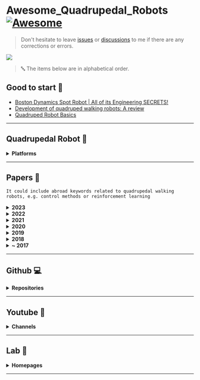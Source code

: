 # Awesome_Quadrupedal_Robots [![Awesome](https://cdn.rawgit.com/sindresorhus/awesome/d7305f38d29fed78fa85652e3a63e154dd8e8829/media/badge.svg)](https://github.com/sindresorhus/awesome)

> Don't hesitate to leave [issues](https://github.com/curieuxjy/Awesome_Quadrupedal_Robots/issues) or [discussions](https://github.com/curieuxjy/Awesome_Quadrupedal_Robots/discussions) to me if there are any corrections or errors.

![](./assets/cover.png)

> 🔤 The items below are in alphabetical order.

## Good to start 🧐

- [Boston Dynamics Spot Robot | All of its Engineering SECRETS!](https://youtu.be/tfWbE_1eCZk)
- [Development of quadruped walking robots: A review](https://doi.org/10.1016/j.asej.2020.11.005)
- [Quadruped Robot Basics](https://youtu.be/O_2swSMecB4)

---

## Quadrupedal Robot 🐅

<details>
<summary><b>Platforms</b></summary>

- [AiDIN](https://www.aidinrobotics.co.kr/leggedrobot-aidin)
- [ANYmal](https://rsl.ethz.ch/robots-media/anymal.html)
- [Barkour](https://ai.googleblog.com/2023/05/barkour-benchmarking-animal-level.html)
- [Cheetah](https://biomimetics.mit.edu/)
- [HyQ](https://robots.ieee.org/robots/hyq/)
- [Jueying](https://www.deeprobotics.cn/en/index/product.html)
- [Max](https://inf.news/en/tech/f69a953b6a7d8cc44f76f51e53f36cc7.html)
- [PongBot](https://rclab.kookmin.ac.kr/project1/quadruped-robot)
- [RBQ](https://www.rainbow-robotics.com/en_rbq)
- [Solo8](https://open-dynamic-robot-initiative.github.io/)
- [Spot](https://www.bostondynamics.com/products/spot)
- [Unitree](https://www.unitree.com/)
- [Vision60](https://www.ghostrobotics.io/vision-60)

</details>

---

## Papers 📑
`It could include abroad keywords related to quadrupedal walking robots, e.g. control methods or reinforcement learning`

<details>
<summary><b>2023</b></summary>

- [AMP in the wild: Learning robust, agile, natural legged locomotion skills](https://arxiv.org/abs/2304.10888)
- [ARMP: Autoregressive Motion Planning for Quadruped Locomotion and Navigation in Complex Indoor Environments](https://arxiv.org/abs/2303.15900)
- [ArtPlanner: Robust Legged Robot Navigation in the Field](https://arxiv.org/abs/2303.01420)
- [Barkour: Benchmarking Animal-level Agility with Quadruped Robots](https://arxiv.org/abs/2305.14654)
- [DreamWaQ: Learning Robust Quadrupedal Locomotion With Implicit Terrain Imagination via Deep Reinforcement Learning](https://arxiv.org/abs/2301.10602)
- [DribbleBot: Dynamic Legged Manipulation in the Wild](https://gmargo11.github.io/dribblebot/rsc/dribblebot_paper.pdf)
- [Drilling Task with a Quadruped Robot for Silage Face Measurements](https://www.researchgate.net/publication/370765569_Drilling_Task_with_a_Quadruped_Robot_for_Silage_Face_Measurements)
- [Event Camera-based Visual Odometry for Dynamic Motion Tracking of a Legged Robot Using Adaptive Time Surface](https://arxiv.org/abs/2305.08962)
- [Event-based Agile Object Catching with a Quadrupedal Robot](https://arxiv.org/abs/2303.17479)
- [Fast Traversability Estimation for Wild Visual Navigation](https://arxiv.org/abs/2305.08510)
- [From Data-Fitting to Discovery: Interpreting the Neural Dynamics of Motor Control through Reinforcement Learning](https://arxiv.org/abs/2305.11107)
- [Language to Rewards for Robotic Skill Synthesis](https://arxiv.org/abs/2306.08647)
- [Learning a Single Policy for Diverse Behaviors on a Quadrupedal Robot using Scalable Motion Imitation](https://arxiv.org/abs/2303.15331)
- [Learning and Adapting Agile Locomotion Skills by Transferring Experience](https://arxiv.org/abs/2304.09834)
- [Learning Arm-Assisted Fall Damage Reduction and Recovery for Legged Mobile Manipulators](https://www.research-collection.ethz.ch/handle/20.500.11850/595246)
- [Learning Complex Motor Skills for Legged Robot Fall Recovery](https://ieeexplore.ieee.org/document/10138662/)
- [Learning quadrupedal locomotion on deformable terrain](https://www.science.org/doi/full/10.1126/scirobotics.ade2256)
- [Learning to Walk by Steering: Perceptive Quadrupedal Locomotion in Dynamic Environments](https://arxiv.org/abs/2209.09233)
- [Legs as Manipulator: Pushing Quadrupedal Agility Beyond Locomotion](https://arxiv.org/abs/2303.11330)
- [LSC: Language-guided Skill Coordination](https://languageguidedskillcoordination.github.io/)
- [Mastering Diverse Domains through World Models](https://arxiv.org/abs/2301.04104)
- [OPT-Mimic: Imitation of Optimized Trajectories for Dynamic Quadruped Behaviors](https://arxiv.org/abs/2210.01247)
- [ORBIT: A Unified Simulation Framework for Interactive Robot Learning Environments](https://ieeexplore.ieee.org/abstract/document/10107764)
- [Reinforcement Learning for Legged Robots: Motion Imitation from Model-Based Optimal Control](https://arxiv.org/abs/2305.10989)
- [Reinforcement Learning from Multiple Sensors via Joint Representations](https://arxiv.org/abs/2302.05342)
- [RL + Model-based Control: Using On-demand Optimal Control to Learn Versatile Legged Locomotion](https://arxiv.org/abs/2305.17842)
- [Roll-Drop: accounting for observation noise with a single parameter](https://arxiv.org/abs/2304.13150)

</details>

<details>
<summary><b>2022</b></summary>

- [A Collision-Free MPC for Whole-Body Dynamic Locomotion and Manipulation](https://arxiv.org/abs/2202.12385v1)
- [A Linearization of Centroidal Dynamics for the Model-Predictive Control of Quadruped Robots](https://ieeexplore.ieee.org/document/9812433)
- [A Reconfigurable Leg for Walking Robots](https://ieeexplore.ieee.org/document/9667211)
- [A Walk in the Park: Learning to Walk in 20 Minutes With Model-Free Reinforcement Learning](https://arxiv.org/abs/2208.07860)
- [A Whole-Body Controller Based on a Simplified Template for Rendering Impedances in Quadruped Manipulators](https://arxiv.org/abs/2208.00810)
- [A1 SLAM: Quadruped SLAM using the A1's Onboard Sensors](https://arxiv.org/abs/2211.14432)
- [Accelerated Policy Learning with Parallel Differentiable Simulation](https://arxiv.org/abs/2204.07137)
- [Accessibility-Based Clustering for Efficient Learning of Locomotion Skills](https://arxiv.org/abs/2109.11191)
- [Advanced Skills by Learning Locomotion and Local Navigation End-to-End](https://arxiv.org/abs/2209.12827)
- [Advanced Skills through Multiple Adversarial Motion Priors in Reinforcement Learning](https://doi.org/10.48550/arXiv.2203.14912)
- [Agile and versatile climbing on ferromagnetic surfaces with a quadrupedal robot](https://www.science.org/doi/10.1126/scirobotics.add1017)
- [Animal Motions on Legged Robots Using Nonlinear Model Predictive Control](https://ieeexplore.ieee.org/document/9981945)
- [Animal Motions on Legged Robots Using Nonlinear Model Predictive Control](https://ieeexplore.ieee.org/document/9981945)
- [Central pattern generators evolved for real-time adaptation](https://arxiv.org/abs/2210.08102)
- [Cerberus: Low-Drift Visual-Inertial-Leg Odometry For Agile Locomotion](https://arxiv.org/abs/2209.07654)
- [Collision-Backpropagation based Obstacle Avoidance Method for a Legged Robot Expressed as a Simplified Dynamics Model](https://ieeexplore.ieee.org/document/10003733)
- [Combining Learning-Based Locomotion Policy With Model-Based Manipulation for Legged Mobile Manipulators](https://ieeexplore.ieee.org/abstract/document/9684679)
- [Concurrent Training of a Control Policy and a State Estimator for Dynamic and Robust Legged Locomotion](https://doi.org/10.1109/LRA.2022.3151396)
- [Control of Wheeled-Legged Quadrupeds Using Deep Reinforcement Learning](https://link.springer.com/chapter/10.1007/978-3-031-15226-9_14)
- [Coupling Vision and Proprioception for Navigation of Legged Robots](https://arxiv.org/abs/2112.02094)
- [CPG-RL: Learning Central Pattern Generators for Quadruped Locomotion](https://arxiv.org/abs/2211.00458)
- [Creating a Dynamic Quadrupedal Robotic Goalkeeper with Reinforcement Learning](https://arxiv.org/abs/2210.04435)
- [DayDreamer: World Models for Physical Robot Learning](https://openreview.net/forum?id=3RBY8fKjHeu)
- [Deep Hierarchical Planning from Pixels](https://arxiv.org/abs/2206.04114)
- [Deep Whole-Body Control: Learning a Unified Policy for Manipulation and Locomotion](https://arxiv.org/abs/2210.10044)
- [DeepPhase: periodic autoencoders for learning motion phase manifolds](https://dl.acm.org/doi/10.1145/3528223.3530178)
- [Elevation Mapping for Locomotion and Navigation using GPU](https://arxiv.org/abs/2204.12876)
- [GenLoco: Generalized Locomotion Controllers for Quadrupedal Robots](https://openreview.net/forum?id=mqry_xMzvCM)
- [Hierarchical Adaptive Loco-manipulation Control for Quadruped Robots](https://arxiv.org/abs/2209.13145)
- [Hierarchical Decentralized Deep Reinforcement Learning Architecture for a Simulated Four-Legged Agent](https://arxiv.org/abs/2210.08003)
- [Hierarchical Reinforcement Learning for Precise Soccer Shooting Skills using a Quadrupedal Robot](https://arxiv.org/abs/2208.01160)
- [High-speed quadrupedal locomotion by imitation-relaxation reinforcement learning](https://www.nature.com/articles/s42256-022-00576-3)
- [Human Motion Control of Quadrupedal Robots using Deep Reinforcement Learning](https://arxiv.org/abs/2204.13336)
- [Imitate and Repurpose: Learning Reusable Robot Movement Skills From Human and Animal Behaviors](https://arxiv.org/abs/2203.17138)
- [Is Conditional Generative Modeling all you need for Decision-Making?](https://arxiv.org/abs/2211.15657)
- [Just Round: Quantized Observation Spaces Enable Memory Efficient Learning of Dynamic Locomotion](https://arxiv.org/abs/2210.08065)
- [Landing control method of a lightweight four-legged landing and walking robot](https://link.springer.com/article/10.1007/s11465-022-0707-1)
- [Layered Control for Cooperative Locomotion of Two Quadrupedal Robots: Centralized and Distributed Approaches](https://arxiv.org/abs/2211.06913)
- [Learning a Unified Policy for Whole-Body Control of Manipulation and Locomotion](https://openreview.net/forum?id=zldI4UpuG7v)
- [Learning Agile Skills via Adversarial Imitation of Rough Partial Demonstrations](https://arxiv.org/abs/2206.11693)
- [Learning and Deploying Robust Locomotion Policies with Minimal Dynamics Randomization](https://arxiv.org/abs/2209.12878)
- [Learning Footstep Planning for the Quadrupedal Locomotion with Model Predictive Control](https://link.springer.com/chapter/10.1007/978-3-030-97672-9_4)
- [Learning Forward Dynamics Model and Informed Trajectory Sampler for Safe Quadruped Navigation](https://doi.org/10.48550/arXiv.2204.08647)
- [Learning Modular Robot Visual-motor Locomotion Policies](https://arxiv.org/abs/2210.17486)
- [Learning plastic matching of robot dynamics in closed-loop central pattern generators](https://www.nature.com/articles/s42256-022-00505-4)
- [Learning robust perceptive locomotion for quadrupedal robots in the wild](https://doi.org/10.1126/scirobotics.abk2822)
- [Learning Torque Control for Quadrupedal Locomotion](https://doi.org/10.48550/arXiv.2203.05194)
- [Legged Locomotion in Challenging Terrains using Egocentric Vision](https://openreview.net/forum?id=Re3NjSwf0WF)
- [Locomotion Policy Guided Traversability Learning using Volumetric Representations of Complex Environments](https://arxiv.org/abs/2203.15854)
- [Meta Reinforcement Learning for Optimal Design of Legged Robots](https://ieeexplore.ieee.org/abstract/document/9910025)
- [Model Predictive Control of Quadruped Robot Based on Reinforcement Learning](https://doi.org/10.3390/app13010154)
- [Monte Carlo Tree Search Gait Planner for Non-Gaited Legged System Control](https://arxiv.org/abs/2205.14277)
- [Neural Scene Representation for Locomotion on Structured Terrain](https://arxiv.org/abs/2206.08077)
- [Next Steps: Learning a Disentangled Gait Representation for Versatile Quadruped Locomotion](https://ieeexplore.ieee.org/document/9811584)
- [Nonlinear Model Predictive Control for Quadrupedal Locomotion Using Second-Order Sensitivity Analysis](https://arxiv.org/abs/2207.10465)
- [Perceptive Locomotion through Nonlinear Model Predictive Control](https://arxiv.org/abs/2208.08373)
- [PI-ARS: Accelerating Evolution-Learned Visual-Locomotion with Predictive Information Representations](https://arxiv.org/abs/2207.13224)
- [PrePARE: Predictive Proprioception for Agile Failure Event Detection in Robotic Exploration of Extreme Terrains](https://arxiv.org/abs/2208.00322)
- [PSTO: Learning Energy-Efficient Locomotion for Quadruped Robots](https://doi.org/10.3390/machines10030185)
- [Quadruped Reinforcement Learning without Explicit State Estimation](https://ieeexplore.ieee.org/document/10011765)
- [Rapid and Reliable Quadruped Motion Planning with Omnidirectional Jumping](https://arxiv.org/abs/2111.13648?context=cs)
- [Rapid Locomotion via Reinforcement Learning](https://arxiv.org/abs/2205.02824#)
- [Real-time Digital Double Framework to Predict Collapsible Terrains for Legged Robots](https://arxiv.org/abs/2209.09508)
- [REvolveR: Continuous Evolutionary Models for Robot-to-robot Policy Transfer](https://arxiv.org/abs/2202.05244)
- [RLOC: Terrain-Aware Legged Locomotion using Reinforcement Learning and Optimal Control](https://arxiv.org/abs/2012.03094)
- [Safe Reinforcement Learning for Legged Locomotion](https://doi.org/10.48550/arXiv.2203.02638)
- [Sample Efficient Dynamics Learning for Symmetrical Legged Robots:Leveraging Physics Invariance and Geometric Symmetries](https://arxiv.org/abs/2210.07329)
- [Saving the Limping: Fault-tolerant Quadruped Locomotion via Reinforcement Learning](https://arxiv.org/abs/2210.00474)
- [State Estimation for Hybrid Locomotion of Driving-Stepping Quadrupeds](https://arxiv.org/abs/2211.11390)
- [STEP: State Estimator for Legged Robots Using a Preintegrated foot Velocity Factor](https://arxiv.org/abs/2202.05572)
- [TROT-Q: Traversability and Obstacle Aware Target Tracking System for Quadruped Robots](https://ieeexplore.ieee.org/document/9828258)
- [Unsupervised Learning of Terrain Representations for Haptic Monte Carlo Localization](https://ieeexplore.ieee.org/document/9812296)
- [VAE-Loco: Versatile Quadruped Locomotion by Learning a Disentangled Gait Representation](https://arxiv.org/abs/2205.01179)
- [Versatile Skill Control via Self-supervised Adversarial Imitation of Unlabeled Mixed Motions](https://arxiv.org/abs/2209.07899)
- [ViNL: Visual Navigation and Locomotion Over Obstacles](https://arxiv.org/abs/2210.14791)
- [ViTAL: Vision-Based Terrain-Aware Locomotion for Legged Robots](https://ieeexplore.ieee.org/document/9966331)
- [Walk These Ways: Gait-conditioned Policies Yield Diversified Quadrupedal Agility](https://openreview.net/forum?id=52c5e73SlS2)
- [Walking in Narrow Spaces: Safety-critical Locomotion Control for Quadrupedal Robots with Duality-based Optimization](https://arxiv.org/abs/2212.14199)

</details>

<details>
<summary><b>2021</b></summary>

- [A Review of Physics Simulators for Robotic Applications](https://ieeexplore.ieee.org/document/9386154/)
- [A Unified MPC Framework for Whole-Body Dynamic Locomotion and Manipulation](https://arxiv.org/abs/2103.00946)
- [Adaptive CLF-MPC With Application to Quadrupedal Robots](https://doi.org/10.1109/LRA.2021.3128697)
- [Adaptive Force-based Control for Legged Robots](https://arxiv.org/abs/2011.06236)
- [Animal Gaits on Quadrupedal Robots Using Motion Matching and Model-Based Control](https://ieeexplore.ieee.org/document/9635838)
- [Cat-Like Jumping and Landing of Legged Robots in Low Gravity Using Deep Reinforcement Learning](https://doi.org/10.1109/TRO.2021.3084374)
- [Circus ANYmal: A Quadruped Learning Dexterous Manipulation with Its Limbs](https://ieeexplore.ieee.org/abstract/document/9561926)
- [CPG-ACTOR: Reinforcement Learning for Central Pattern Generators](https://arxiv.org/abs/2102.12891)
- [Development of a Quadruped Robot System With Torque-Controllable Modular Actuator Unit](https://doi.org/10.1109/TIE.2020.3007084)
- [Dynamics Randomization Revisited:A Case Study for Quadrupedal Locomotion](https://arxiv.org/abs/2011.02404)
- [Efficient Motion Planning Based on Kinodynamic Model for Quadruped Robots Following Persons in Confined Spaces](https://ieeexplore.ieee.org/document/9440744)
- [GLiDE: Generalizable Quadrupedal Locomotion in Diverse Environments with a Centroidal Model](https://arxiv.org/abs/2104.09771?context=cs)
- [Imitation Learning by Reinforcement Learning](https://doi.org/10.48550/arXiv.2108.04763)
- [Imitation Learning from MPC for Quadrupedal Multi-Gait Control](https://doi.org/10.1109/ICRA48506.2021.9561444)
- [Jumping over obstacles with MIT Cheetah 2](https://doi.org/10.1016/j.robot.2020.103703)
- [Learning Agile Locomotion Skills with a Mentor](https://doi.org/10.1109/ICRA48506.2021.9561567)
- [Learning Fast Adaptation with Meta Strategy Optimization](https://doi.org/10.48550/arXiv.1909.12995)
- [Learning multiple gaits of quadruped robot using hierarchical reinforcement learning](https://doi.org/10.48550/arXiv.2112.04741)
- [Learning to Jump from Pixels](https://arxiv.org/abs/2110.15344)
- [Learning to Navigate Sidewalks in Outdoor Environments](https://doi.org/10.48550/arXiv.2109.05603)
- [Learning to Walk in Minutes Using Massively Parallel Deep Reinforcement Learning](https://doi.org/10.48550/arXiv.2109.11978)
- [Learning Vision-Guided Quadrupedal Locomotion End-to-End with Cross-Modal Transformers](https://doi.org/10.48550/arXiv.2107.03996)
- [Legged Robots that Keep on Learning: Fine-Tuning Locomotion Policies in the Real World](https://doi.org/10.48550/arXiv.2110.05457)
- [Minimizing Energy Consumption Leads to the Emergence of Gaits in Legged Robots](https://doi.org/10.48550/arXiv.2111.01674)
- [Obstacle Overcoming Gait Design for Quadruped Robot with Vision and Tactile Sensing Feedback](https://ieeexplore.ieee.org/document/9638875)
- [Perceptive Autonomous Stair Climbing for Quadrupedal Robots](https://ieeexplore.ieee.org/document/9636302)
- [Real-time Optimal Navigation Planning Using Learned Motion Costs](https://ieeexplore.ieee.org/document/9561861)
- [Reinforcement Learning for Collaborative Quadrupedal Manipulation of a Payload over Challenging Terrain](https://ieeexplore.ieee.org/document/9551481)
- [Reinforcement Learning with Evolutionary Trajectory Generator: A General Approach for Quadrupedal Locomotion](https://doi.org/10.48550/arXiv.2109.06409)
- [Representation-Free Model Predictive Control for Dynamic Motions in Quadrupeds](https://ieeexplore.ieee.org/document/9321699)
- [RMA: Rapid Motor Adaptation for Legged Robots](https://doi.org/10.48550/arXiv.2107.04034)
- [Robust High-speed Running for Quadruped Robots via Deep Reinforcement Learning](https://arxiv.org/abs/2103.06484)
- [Search-based Kinodynamic Motion Planning for Omnidirectional Quadruped Robots](https://arxiv.org/abs/2011.00806)
- [VILENS: Visual, Inertial, Lidar, and Leg Odometry for All-Terrain Legged Robots](https://doi.org/10.48550/arXiv.2107.07243)
- [Vision-based Terrain Perception of Quadruped Robots in Complex Environments](https://ieeexplore.ieee.org/document/9739576)
- [Visual-Locomotion: Learning to Walk on Complex Terrains with Vision](https://openreview.net/forum?id=NDYbXf-DvwZ)

</details>

<details>
<summary><b>2020</b></summary>

- [An Open Torque-Controlled Modular Robot Architecture for Legged Locomotion Research](https://ieeexplore.ieee.org/document/9015985)
- [Dream to Control: Learning Behaviors by Latent Imagination](https://arxiv.org/abs/1912.01603)
- [Dynamics-Aware Unsupervised Discovery of Skills](https://arxiv.org/abs/1907.01657)
- [Emergent Real-World Robotic Skills via Unsupervised Off-Policy Reinforcement Learning](https://arxiv.org/abs/2004.12974)
- [First Steps: Latent-Space Control with Semantic Constraints for Quadruped Locomotion](https://arxiv.org/abs/2007.01520)
- [Guided Constrained Policy Optimization for Dynamic Quadrupedal Robot Locomotion](https://ieeexplore.ieee.org/abstract/document/9028178)
- [Learning Agile Robotic Locomotion Skills by Imitating Animals](https://doi.org/10.48550/arXiv.2004.00784)
- [Learning quadrupedal locomotion over challenging terrain](https://doi.org/10.1126/scirobotics.abc5986)
- [Learning to Walk in the Real World with Minimal Human Effort](https://arxiv.org/abs/2002.08550)
- [Models, Pixels, and Rewards: Evaluating Design Trade-offs in Visual Model-Based Reinforcement Learning](https://doi.org/10.48550/arXiv.2012.04603)
- [Mpc-based controller with terrain insight for dynamic legged locomotion](https://arxiv.org/abs/1909.13842)
- [Multi-expert learning of adaptive legged locomotion](https://doi.org/10.1126/scirobotics.abb2174)
- [One Policy to Control Them All: Shared Modular Policies for Agent-Agnostic Control](https://doi.org/10.48550/arXiv.2007.04976)
- [Path Planning With Local Motion Estimations](https://ieeexplore.ieee.org/document/8988152)
- [Perceptive Locomotion in Rough Terrain – Online Foothold Optimization](https://ieeexplore.ieee.org/document/9134750)
- [Plane-based stairway mapping for legged robot locomotion](https://doi.org/10.1108/IR-09-2019-0189)
- [Rapidly Adaptable Legged Robots via Evolutionary Meta-Learning](https://doi.org/10.48550/arXiv.2003.01239)
- [Reinforcement learning for quadrupedal locomotion with design of continual–hierarchical curriculum](https://doi.org/10.1016/j.engappai.2020.103869)
- [Vision Aided Dynamic Exploration of Unstructured Terrain with a Small-Scale Quadruped Robot](https://ieeexplore.ieee.org/document/9196777)

</details>

<details>
<summary><b>2019</b></summary>

- [DeepGait: Planning and Control of Quadrupedal Gaits using Deep Reinforcement Learning](https://doi.org/10.48550/arXiv.1909.08399)
- [Design a Fall Recovery Strategy for a Wheel-Legged Quadruped Robot Using Stability Feature Space](https://doi.org/10.1109/ROBIO49542.2019.8961722)
- [Dynamic Locomotion on Slippery Ground](https://doi.org/10.1109/LRA.2019.2931284)
- [Fast and Continuous Foothold Adaptation for Dynamic Locomotion through CNNs](https://arxiv.org/abs/1809.09759)
- [Fast and Continuous Foothold Adaptation for Dynamic Locomotion Through CNNs](https://doi.org/10.1109/LRA.2019.2899434)
- [Feedback MPC for Torque-Controlled Legged Robots](https://doi.org/10.1109/IROS40897.2019.8968251)
- [Hierarchical Reinforcement Learning for Quadruped Locomotion](https://arxiv.org/abs/1905.08926)
- [Learning agile and dynamic motor skills for legged robots](https://www.science.org/doi/10.1126/scirobotics.aau5872)
- [Model Predictive Control for Motion Planning of Quadrupedal Locomotion](https://ieeexplore.ieee.org/document/8834241)
- [Policies Modulating Trajectory Generators](https://arxiv.org/abs/1910.02812)
- [Robust Legged Robot State Estimation Using Factor Graph Optimization](https://doi.org/10.1109/LRA.2019.2933768)
- [Stabilizing Off-Policy Q-Learning via Bootstrapping Error Reduction](https://doi.org/10.48550/arXiv.1906.00949)
- [Whole-body motion and landing force control for quadrupedal stair climbing](https://ieeexplore.ieee.org/document/8967527)

</details>

<details>
<summary><b>2018</b></summary>

- [Contact Model Fusion for Event-Based Locomotion in Unstructured Terrains](https://ieeexplore.ieee.org/document/8460904)
- [Dynamic locomotion in the MIT Cheetah 3 through convex model-predictive control](https://ieeexplore.ieee.org/document/8594448)
- [Gait and Trajectory Optimization for Legged Systems Through Phase-Based End-Effector Parameterization](https://ieeexplore.ieee.org/document/8283570)
- [Learning to Walk via Deep Reinforcement Learning](https://doi.org/10.48550/arXiv.1812.11103)
- [MIT Cheetah 3: Design and Control of a Robust, Dynamic Quadruped Robot](https://doi.org/10.1109/IROS.2018.8593885)
- [Mode-adaptive neural networks for quadruped motion control](https://dl.acm.org/doi/10.1145/3197517.3201366)
- [Per-Contact Iteration Method for Solving Contact Dynamics](https://ieeexplore.ieee.org/abstract/document/8255551)
- [Policy Transfer with Strategy Optimization](https://doi.org/10.48550/arXiv.1810.05751)
- [Robust rough-terrain locomotion with a quadrupedal robot](https://ieeexplore.ieee.org/document/8460731)
- [Robust Rough-Terrain Locomotion with a Quadrupedal Robot](https://ieeexplore.ieee.org/document/8460731)
- [Sim-to-Real: Learning Agile Locomotion For Quadruped Robots](https://doi.org/10.48550/arXiv.1804.10332)

</details>

<details>
<summary><b>~ 2017</b></summary>

- [ANYmal - a highly mobile and dynamic quadrupedal robot](https://doi.org/10.1109/IROS.2016.7758092)
- [Design of HyQ – a hydraulically and electrically actuated quadruped robot](https://doi.org/10.1177/0959651811402275)
- [High-slope terrain locomotion for torque-controlled quadruped robots](https://link.springer.com/article/10.1007/s10514-016-9573-1)
- [Meta Learning Shared Hierarchies](https://doi.org/10.48550/arXiv.1710.09767)
- [Robot-Centric Elevation Mapping with Uncertainty Estimates](https://doi.org/10.1142/9789814623353_0051)
- [Slip Detection and Recovery for Quadruped Robots](https://doi.org/10.1016/j.robot.2005.07.002)
- [State Estimation for Legged Robots - Consistent Fusion of Leg Kinematics and IMU](https://doi.org/10.7551/mitpress/9816.001.0001)
- [Survey of Numerical Methods for Trajectory Optimization](https://arc.aiaa.org/doi/10.2514/2.4231)
- [Terrain-adaptive locomotion skills using deep reinforcement learning](https://dl.acm.org/doi/10.1145/2897824.2925881)
- [Wholebody trajectory optimization for non-periodic dynamic motions on quadrupedal systems](https://ieeexplore.ieee.org/document/7989623)

</details>

---

## Github 💻

<details>
<summary><b>Repositories</b></summary>

- [![](https://img.shields.io/badge/adham--elarabawy-open--quadruped-black?style=flat-square&logo=github)](https://github.com/adham-elarabawy/open-quadruped) <img src="https://img.shields.io/github/stars/adham-elarabawy/open-quadruped?style=flat-square&color=yellow">
- [![](https://img.shields.io/badge/Alescontrela-AMP_for_hardware-black?style=flat-square&logo=github)](https://github.com/Alescontrela/AMP_for_hardware) <img src="https://img.shields.io/github/stars/Alescontrela/AMP_for_hardware?style=flat-square&color=yellow">
- [![](https://img.shields.io/badge/AtsushiSakai-PythonRobotics-black?style=flat-square&logo=github)](https://github.com/AtsushiSakai/PythonRobotics) <img src="https://img.shields.io/github/stars/AtsushiSakai/PythonRobotics?style=flat-square&color=yellow">
- [![](https://img.shields.io/badge/bulletphysics-bullet3-black?style=flat-square&logo=github)](https://github.com/bulletphysics/bullet3) <img src="https://img.shields.io/github/stars/bulletphysics/bullet3?style=flat-square&color=yellow">
- [![](https://img.shields.io/badge/chvmp-champ_setup_assistant-black?style=flat-square&logo=github)](https://github.com/chvmp/champ_setup_assistant) <img src="https://img.shields.io/github/stars/chvmp/champ_setup_assistant?style=flat-square&color=yellow">
- [![](https://img.shields.io/badge/danijar-dreamerv3-black?style=flat-square&logo=github)](https://github.com/danijar/dreamerv3) <img src="https://img.shields.io/github/stars/danijar/dreamerv3?style=flat-square&color=yellow">
- [![](https://img.shields.io/badge/Derek--TH--Wang-quadruped_ctrl-black?style=flat-square&logo=github)](https://github.com/Derek-TH-Wang/quadruped_ctrl) <img src="https://img.shields.io/github/stars/Derek-TH-Wang/quadruped_ctrl?style=flat-square&color=yellow">
- [![](https://img.shields.io/badge/erwincoumans-pybullet_robots-black?style=flat-square&logo=github)](https://github.com/erwincoumans/pybullet_robots) <img src="https://img.shields.io/github/stars/erwincoumans/pybullet_robots?style=flat-square&color=yellow">
- [![](https://img.shields.io/badge/ethz--adrl-towr-black?style=flat-square&logo=github)](https://github.com/ethz-adrl/towr) <img src="https://img.shields.io/github/stars/ethz-adrl/towr?style=flat-square&color=yellow">
- [![](https://img.shields.io/badge/gaiyi7788-awesome--legged--locomotion--learning-black?style=flat-square&logo=github)](https://github.com/gaiyi7788/awesome-legged-locomotion-learning) <img src="https://img.shields.io/github/stars/gaiyi7788/awesome-legged-locomotion-learning?style=flat-square&color=yellow"> 
- [![](https://img.shields.io/badge/google-brax-black?style=flat-square&logo=github)](https://github.com/google/brax) <img src="https://img.shields.io/github/stars/google/brax?style=flat-square&color=yellow">
- [![](https://img.shields.io/badge/heuristicus-spot_ros-black?style=flat-square&logo=github)](https://github.com/heuristicus/spot_ros) <img src="https://img.shields.io/github/stars/heuristicus/spot_ros?style=flat-square&color=yellow">
- [![](https://img.shields.io/badge/leggedrobotics-anymal_brax-black?style=flat-square&logo=github)](https://github.com/leggedrobotics/anymal_brax) <img src="https://img.shields.io/github/stars/leggedrobotics/anymal_brax?style=flat-square&color=yellow">
- [![](https://img.shields.io/badge/leggedrobotics-legged_gym-black?style=flat-square&logo=github)](https://github.com/leggedrobotics/legged_gym) <img src="https://img.shields.io/github/stars/leggedrobotics/legged_gym?style=flat-square&color=yellow">
- [![](https://img.shields.io/badge/leggedrobotics-rsl_rl-black?style=flat-square&logo=github)](https://github.com/leggedrobotics/rsl_rl) <img src="https://img.shields.io/github/stars/leggedrobotics/rsl_rl?style=flat-square&color=yellow">
- [![](https://img.shields.io/badge/nicrusso7-rex--gym-black?style=flat-square&logo=github)](https://github.com/nicrusso7/rex-gym) <img src="https://img.shields.io/github/stars/nicrusso7/rex-gym?style=flat-square&color=yellow">
- [![](https://img.shields.io/badge/NM512-dreamerv3--torch-black?style=flat-square&logo=github)](https://github.com/NM512/dreamerv3-torch) <img src="https://img.shields.io/github/stars/NM512/dreamerv3-torch?style=flat-square&color=yellow">
- [![](https://img.shields.io/badge/NVIDIA--Omniverse-IsaacGymEnvs-black?style=flat-square&logo=github)](https://github.com/NVIDIA-Omniverse/IsaacGymEnvs) <img src="https://img.shields.io/github/stars/NVIDIA-Omniverse/IsaacGymEnvs?style=flat-square&color=yellow">
- [![](https://img.shields.io/badge/NVIDIA--Omniverse-OmniIsaacGymEnvs-black?style=flat-square&logo=github)](https://github.com/NVIDIA-Omniverse/OmniIsaacGymEnvs) <img src="https://img.shields.io/github/stars/NVIDIA-Omniverse/OmniIsaacGymEnvs?style=flat-square&color=yellow">
- [![](https://img.shields.io/badge/NVIDIA--Omniverse-Orbit-black?style=flat-square&logo=github)](https://github.com/NVIDIA-Omniverse/Orbit) <img src="https://img.shields.io/github/stars/NVIDIA-Omniverse/Orbit?style=flat-square&color=yellow">
- [![](https://img.shields.io/badge/OpenQuadruped-spot_mini_mini-black?style=flat-square&logo=github)](https://github.com/OpenQuadruped/spot_mini_mini) <img src="https://img.shields.io/github/stars/OpenQuadruped/spot_mini_mini?style=flat-square&color=yellow">
- [![](https://img.shields.io/badge/PetoiCamp-OpenCat-black?style=flat-square&logo=github)](https://github.com/PetoiCamp/OpenCat) <img src="https://img.shields.io/github/stars/PetoiCamp/OpenCat?style=flat-square&color=yellow">
- [![](https://img.shields.io/badge/robomechanics-quad--sdk-black?style=flat-square&logo=github)](https://github.com/robomechanics/quad-sdk) <img src="https://img.shields.io/github/stars/robomechanics/quad-sdk?style=flat-square&color=yellow">
- [![](https://img.shields.io/badge/robot--descriptions-awesome--robot--descriptions-black?style=flat-square&logo=github)](https://github.com/robot-descriptions/awesome-robot-descriptions) <img src="https://img.shields.io/github/stars/robot-descriptions/awesome-robot-descriptions?style=flat-square&color=yellow"> 
- [![](https://img.shields.io/badge/stanfordroboticsclub-StanfordQuadruped-black?style=flat-square&logo=github)](https://github.com/stanfordroboticsclub/StanfordQuadruped) <img src="https://img.shields.io/github/stars/stanfordroboticsclub/StanfordQuadruped?style=flat-square&color=yellow">
- [![](https://img.shields.io/badge/TopHillRobotics-quadruped--robot-black?style=flat-square&logo=github)](https://github.com/TopHillRobotics/quadruped-robot) <img src="https://img.shields.io/github/stars/TopHillRobotics/quadruped-robot?style=flat-square&color=yellow">
- [![](https://img.shields.io/badge/unitreerobotics-unitree_mujoco-black?style=flat-square&logo=github)](https://github.com/unitreerobotics/unitree_mujoco) <img src="https://img.shields.io/github/stars/unitreerobotics/unitree_mujoco?style=flat-square&color=yellow">

</details>

---

## Youtube 🎥

<details>
<summary><b>Channels</b></summary>

- [AI Robotics Seminar - University of Toronto](https://www.youtube.com/@AIRoboticsSeminar-UofT)
- [ANYbotics](https://www.youtube.com/channel/UC1B-ML60I2hKTvygvMjubnw)
- [Biomimetics MIT](https://www.youtube.com/user/MITbiomimetics)
- [Boston Dynamics](https://www.youtube.com/user/BostonDynamics)
- [CMU Robotic Exploration Lab](https://www.youtube.com/@roboticexplorationlab3724)
- [cmurobotics](https://www.youtube.com/user/cmurobotics/featured)
- [Conference on Robot Learning](https://www.youtube.com/channel/UCXnxdtIKJVUN0I-gKo2Chmg)
- [DeepMind](https://www.youtube.com/channel/UCP7jMXSY2xbc3KCAE0MHQ-A)
- [DeepRobotics](https://www.youtube.com/channel/UCj73fOsxOlugnBPJOoM9rHw)
- [Erwin Coumans](https://www.youtube.com/user/erwincoumans)
- [ETH Zürich](https://www.youtube.com/user/ethzurich)
- [Ghost Robotics](https://www.youtube.com/c/GhostRobotics)
- [Hybrid Robotics](https://www.youtube.com/channel/UCF18oH66MtrfUT3lpFc1xig)
- [KAIST Urban Robotics Lab](https://www.youtube.com/user/urobotkaist)
- [MIT Robotics](https://www.youtube.com/channel/UCK2tKzmSFFnpFhUXtRKjvnQ)
- [MPCRL 2021](https://www.youtube.com/channel/UCkRH02MnrxbBZ64vgJPtOkg) - [Recent advances in MPC and RL for legged robots](https://sites.google.com/view/mpc-and-rl-for-legged-robots)
- [Northwestern Robotics](https://www.youtube.com/user/kevinl2145)
- [Oxford Dynamic Robot Systems Group](https://www.youtube.com/channel/UCaiUvr8geeebTWtEcQgUzpw) 
- [PRO ROBOTS](https://www.youtube.com/channel/UCu8luTDe_Xxd2ahAXsCWX5g)
- [RaiLab Kaist](https://www.youtube.com/channel/UC2kxDvHbUj-nQlUMw09ih0Q)
- [RcLab](https://www.youtube.com/channel/UCCDU6dQ7FDBjOTlkAuHQ21g)
- [Reinforcement Learning Zurich](https://www.youtube.com/channel/UCml6vXgE_n2XdhONgSnkPFw)
- [RISE LAB - SKKU](https://www.youtube.com/@rise-lab-skku)
- [Robomechanics Lab](https://www.youtube.com/channel/UCKD78aZAsdB9-JTwrt6Q1KA)
- [robot mania](https://www.youtube.com/channel/UCTFtuhl7YBPPdsoU9xEWxnA)
- [Robotics Innovatory](https://www.youtube.com/channel/UCgswqO84K3B2tMUdecHBuJQ)
- [Robotics Today](https://www.youtube.com/channel/UCtfiXX2nJ5Qz-ZxGEwDCy5A)
- [Stoch Lab IISc](https://www.youtube.com/channel/UC4SBmq_fVgzyaqHHyITkSjA)
- [The Robot Brains Podcast](https://www.youtube.com/channel/UCXNviQjBONXljxkJzNV-Xbw)
- [umrobotics](https://www.youtube.com/channel/UC-WH2n-SkB166pUq5o5ULUg)
- [Unitree Robotics](https://www.youtube.com/channel/UCsMbp4V8oxzHCMdOUP-3oWw)

</details>


---

## Lab 👥

<details>
<summary><b>Homepages</b></summary>

- [Biomimetic Robotics Lab - MIT](https://biomimetics.mit.edu/)
- [Computational Robotics Lab - ETH](http://crl.ethz.ch/)
- [Dynamic and Autonomous Robotic Systems (DARoS) Laboratory - University of Massachusetts Amherst](https://groups.cs.umass.edu/daros/sample-home-page/)
- [Dynamic Legged Systems Lab - Istituto Italiano di Tecnologia](https://www.iit.it/web/dynamic-legged-systems)
- [Dynamic Robot Systems Group - University of Oxford](https://ori.ox.ac.uk/labs/drs/)
- [Hybrid Robotics Lab - UC Berkely](https://hybrid-robotics.berkeley.edu/)
- [RAI Lab - KAIST](https://www.railab.kaist.ac.kr/)
- [RcLab - Kookmin University](https://rclab.kookmin.ac.kr/home)
- [Robomechanics Lab - Carnegie Mellon University](https://www.cmu.edu/me/robomechanicslab/)
- [Robotic System Lab - ETH Zürich](https://rsl.ethz.ch/)
- [Robotics Innovatory - SungKyunKwan University](https://mecha.skku.ac.kr/roboticsinnovatory/index.do)
- [Stochastic Robotics Lab (StochLab) - IISc](https://www.stochlab.com/)
- [The Robotics Lab - IDSIA](https://idsia-robotics.github.io/)
</details>

---





